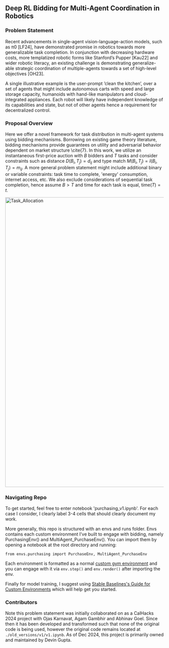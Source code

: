 ## Deep RL Bidding for Multi-Agent Coordination in Robotics

### Problem Statement

Recent advancements in single-agent vision-language-action models, such as π0 [LF24], have demonstrated promise in robotics towards more generalizable task completion. In conjunction with decreasing hardware costs, more templatized robotic forms like Stanford’s Pupper [Kau22] and wider robotic literacy, an existing challenge is demonstrating generalize-able strategic coordination of multiple-agents towards a set of high-level objectives [OH23].

A single illustrative example is the user-prompt ’clean the kitchen’, over a set of agents that might include autonomous carts with speed and large storage capacity, humanoids with hand-like manipulators and cloud-integrated appliances. Each robot will likely have independent knowledge of its capabilities and state, but not of other agents hence a requirement for decentralized control.

### Proposal Overview

Here we offer a novel framework for task distribution in multi-agent systems using bidding mechanisms. Borrowing on existing game theory literature, bidding mechanisms provide guarantees on utility and adversarial behavior dependent on market structure \cite{7}. In this work, we utilize an instantaneous first-price auction with $B$ bidders and $T$ tasks and consider constraints such as distance $D(B_i, T_j) = d_{ij}$ and type match $M(B_i, T_j) = I(B_i, T_j) = m_{ij}$. A more general problem statement might include additional binary or variable constraints: task time to complete, 'energy' consumption, internet access, etc. We also exclude considerations of sequential task completion, hence assume $B > T$ and time for each task is equal, $\text{time}(T) = t$.

<img width="920" alt="Task_Allocation" src="https://github.com/user-attachments/assets/16e5da56-b633-4e07-9538-cce0b1e6a697">

### Navigating Repo

To get started, feel free to enter notebook 'purchasing_v1.ipynb'. For each case I consider, I clearly label 3-4 cells that should clearly document my work.

More generally, this repo is structured with an envs and runs folder. Envs contains each custom environment I've built to engage with bidding, namely PurchasingEnv() and MultiAgent_PurchaseEnv(). You can import them by opening a notebook at the root directory and running:

```
from envs.purchasing import PurchaseEnv, MultiAgent_PurchaseEnv
```

Each environment is formatted as a normal [custom gym environment](https://www.gymlibrary.dev/content/environment_creation/) and you can engage with it via `env.step()` and `env.render()` after importing the env. 

Finally for model training, I suggest using [Stable Baselines&#39;s Guide for Custom Environments](https://stable-baselines.readthedocs.io/en/master/guide/custom_env.html) which will help get you started.

### Contributors

Note this problem statement was initially collaborated on as a CalHacks 2024 project with Ojas Karnavat, Agam Gambhir and Abhinav Goel. Since then it has been developed and transformed such that none of the original code is being used, however the original code remains located at `./old_versions/v1/v1.ipynb`. As of Dec 2024, this project is primarily owned and maintained by Devin Gupta.
